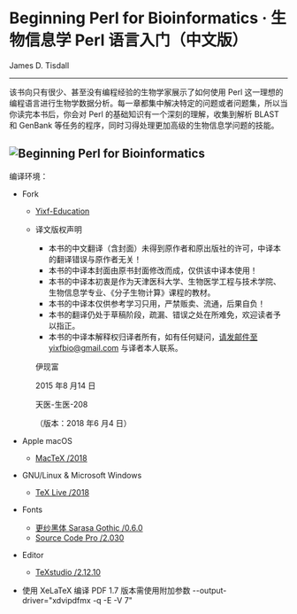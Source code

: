 # Beginning Perl for Bioinformatics · 生物信息学 Perl 语言入门（中文版）
James D. Tisdall

---
该书向只有很少、甚至没有编程经验的生物学家展示了如何使用 Perl 这一理想的编程语言进行生物学数据分析。每一章都集中解决特定的问题或者问题集，所以当你读完本书后，你会对 Perl 的基础知识有一个深刻的理解，收集到解析 BLAST 和 GenBank 等任务的程序，同时习得处理更加高级的生物信息学问题的技能。

![Beginning Perl for Bioinformatics](https://github.com/M-Mono/Beginning-Perl-for-Bioinformatics/raw/master/Frontmatter.jpg)
---
编译环境：
+ Fork
  - [Yixf-Education](https://github.com/Yixf-Education/BP4B)
  - 译文版权声明

      - 本书的中文翻译（含封面）未得到原作者和原出版社的许可，中译本的翻译错误与原作者无关！
      - 本书的中译本封面由原书封面修改而成，仅供该中译本使用！
      - 本书的中译本初衷是作为天津医科大学、生物医学工程与技术学院、生物信息学专业、《分子生物计算》课程的教材。
      - 本书的中译本仅供参考学习只用，严禁贩卖、流通，后果自负！
      - 本书的翻译仍处于草稿阶段，疏漏、错误之处在所难免，欢迎读者予以指正。
      - 本书的中译本解释权归译者所有，如有任何疑问，请发邮件至yixfbio@gmail.com 与译者本人联系。

    伊现富

    2015 年8 月14 日

    天医-生医-208
    
    （版本：2018 年6 月4 日）


+ Apple macOS
  - [MacTeX /2018](https://www.tug.org/mactex/)


+ GNU/Linux & Microsoft Windows
  - [TeX Live /2018](https://www.tug.org/texlive/)


+ Fonts
  - [更纱黑体 Sarasa Gothic /0.6.0](https://github.com/be5invis/Sarasa-Gothic)
  - [Source Code Pro  /2.030](https://github.com/adobe-fonts/source-code-pro)


+ Editor
  - [TeXstudio /2.12.10](http://texstudio.sourceforge.net/)

+ 使用 XeLaTeX 编译 PDF 1.7 版本需使用附加参数 --output-driver="xdvipdfmx -q -E -V 7"